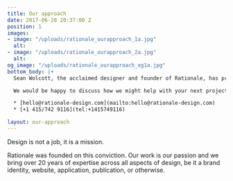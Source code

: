 ```yaml
---
title: Our approach
date: 2017-06-28 20:37:00 Z
position: 1
images:
- image: "/uploads/rationale_ourapproach_1a.jpg"
  alt: 
- image: "/uploads/rationale_ourapproach_2a.jpg"
  alt: 
og_image: "/uploads/rationale_ourapproach_og1a.jpg"
bottom_body: |+
  Sean Wolcott, the acclaimed designer and founder of Rationale, has previously designed for some of the biggest brands and products in the world, and his team of top international talent brings a broad level of insight to each project.

  We would be happy to discuss how we might help with your next project.

  * [hello@rationale-design.com](mailto:hello@rationale-design.com)
  * [+1 415/742 9116](tel:+1415749116)

layout: our-approach
---
```


Design is not a job, it is a mission.

Rationale was founded on this conviction. Our work is our passion and we bring over 20 years of expertise across all aspects of design, be it a brand identity, website, application, publication, or otherwise.

